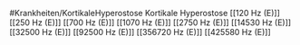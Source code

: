 #Krankheiten/KortikaleHyperostose
Kortikale Hyperostose
[[120 Hz (E)]]
[[250 Hz (E)]]
[[700 Hz (E)]]
[[1070 Hz (E)]]
[[2750 Hz (E)]]
[[14530 Hz (E)]]
[[32500 Hz (E)]]
[[92500 Hz (E)]]
[[356720 Hz (E)]]
[[425580 Hz (E)]]